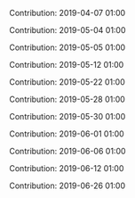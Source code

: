 Contribution: 2019-04-07 01:00

Contribution: 2019-05-04 01:00

Contribution: 2019-05-05 01:00

Contribution: 2019-05-12 01:00

Contribution: 2019-05-22 01:00

Contribution: 2019-05-28 01:00

Contribution: 2019-05-30 01:00

Contribution: 2019-06-01 01:00

Contribution: 2019-06-06 01:00

Contribution: 2019-06-12 01:00

Contribution: 2019-06-26 01:00

